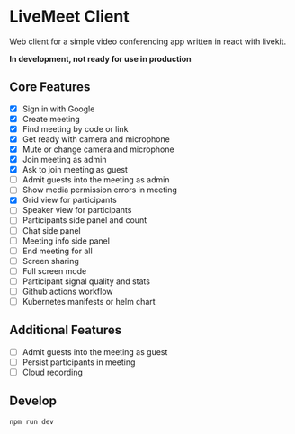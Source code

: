 # LiveMeet Client

Web client for a simple video conferencing app written in react with livekit.

**In development, not ready for use in production**

## Core Features

- [x] Sign in with Google
- [x] Create meeting
- [x] Find meeting by code or link
- [x] Get ready with camera and microphone
- [x] Mute or change camera and microphone
- [x] Join meeting as admin
- [x] Ask to join meeting as guest
- [ ] Admit guests into the meeting as admin
- [ ] Show media permission errors in meeting
- [x] Grid view for participants
- [ ] Speaker view for participants
- [ ] Participants side panel and count
- [ ] Chat side panel
- [ ] Meeting info side panel
- [ ] End meeting for all
- [ ] Screen sharing
- [ ] Full screen mode
- [ ] Participant signal quality and stats
- [ ] Github actions workflow
- [ ] Kubernetes manifests or helm chart

## Additional Features

- [ ] Admit guests into the meeting as guest
- [ ] Persist participants in meeting
- [ ] Cloud recording

## Develop

```bash
npm run dev
```

